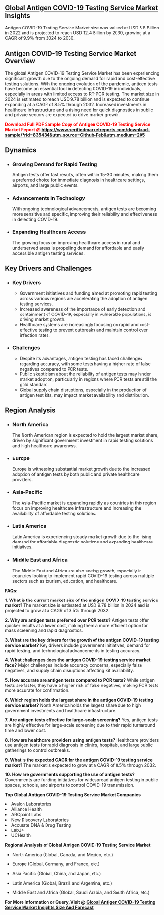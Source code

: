 <h2><a href="https://www.verifiedmarketreports.com/download-sample/?rid=835434&amp;utm_source=Github&amp;utm_medium=205" target="_blank">Global Antigen COVID-19 Testing Service Market</a> Insights</h2><p>Antigen COVID-19 Testing Service Market size was valued at USD 5.8 Billion in 2022 and is projected to reach USD 12.4 Billion by 2030, growing at a CAGR of 9.9% from 2024 to 2030.</p><p><h2>Antigen COVID-19 Testing Service Market Overview</h2> <p>The global Antigen COVID-19 Testing Service Market has been experiencing significant growth due to the ongoing demand for rapid and cost-effective testing solutions. With the ongoing evolution of the pandemic, antigen tests have become an essential tool in detecting COVID-19 in individuals, especially in areas with limited access to RT-PCR testing. The market size in 2024 is estimated to reach USD 9.78 billion and is expected to continue expanding at a CAGR of 8.5% through 2032. Increased investments in healthcare infrastructure and a rising need for quick diagnostics in public and private sectors are expected to drive market growth.</p> <p><strong><p><span class=""><span style="color: #ff0000;"><strong>Download Full PDF Sample Copy of Antigen COVID-19 Testing Service Market Report</strong> @ </span><a href="https://www.verifiedmarketreports.com/download-sample/?rid=835434&amp;utm_source=Github-Feb&amp;utm_medium=205" target="_blank">https://www.verifiedmarketreports.com/download-sample/?rid=835434&amp;utm_source=Github-Feb&amp;utm_medium=205</a></span></p></strong></p> <h2>Dynamics</h2> <ul> <li><h3>Growing Demand for Rapid Testing</h3> Antigen tests offer fast results, often within 15-30 minutes, making them a preferred choice for immediate diagnosis in healthcare settings, airports, and large public events.</li> <li><h3>Advancements in Technology</h3> With ongoing technological advancements, antigen tests are becoming more sensitive and specific, improving their reliability and effectiveness in detecting COVID-19.</li> <li><h3>Expanding Healthcare Access</h3> The growing focus on improving healthcare access in rural and underserved areas is propelling demand for affordable and easily accessible antigen testing services.</li> </ul> <h2>Key Drivers and Challenges</h2> <ul> <li><h3>Key Drivers</h3> <ul> <li>Government initiatives and funding aimed at promoting rapid testing across various regions are accelerating the adoption of antigen testing services.</li> <li>Increased awareness of the importance of early detection and containment of COVID-19, especially in vulnerable populations, is driving market growth.</li> <li>Healthcare systems are increasingly focusing on rapid and cost-effective testing to prevent outbreaks and maintain control over infection rates.</li> </ul> </li> <li><h3>Challenges</h3> <ul> <li>Despite its advantages, antigen testing has faced challenges regarding accuracy, with some tests having a higher rate of false negatives compared to PCR tests.</li> <li>Public skepticism about the reliability of antigen tests may hinder market adoption, particularly in regions where PCR tests are still the gold standard.</li> <li>Global supply chain disruptions, especially in the production of antigen test kits, may impact market availability and distribution.</li> </ul> </li> </ul> <h2>Region Analysis</h2> <ul> <li><h3>North America</h3> The North American region is expected to hold the largest market share, driven by significant government investment in rapid testing solutions and high healthcare awareness.</li> <li><h3>Europe</h3> Europe is witnessing substantial market growth due to the increased adoption of antigen tests by both public and private healthcare providers.</li> <li><h3>Asia-Pacific</h3> The Asia-Pacific market is expanding rapidly as countries in this region focus on improving healthcare infrastructure and increasing the availability of affordable testing solutions.</li> <li><h3>Latin America</h3> Latin America is experiencing steady market growth due to the rising demand for affordable diagnostic solutions and expanding healthcare initiatives.</li> <li><h3>Middle East and Africa</h3> The Middle East and Africa are also seeing growth, especially in countries looking to implement rapid COVID-19 testing across multiple sectors such as tourism, education, and healthcare.</li> </ul> <p><strong>FAQs:</strong></p> <p><strong>1. What is the current market size of the antigen COVID-19 testing service market?</strong> The market size is estimated at USD 9.78 billion in 2024 and is projected to grow at a CAGR of 8.5% through 2032.</p> <p><strong>2. Why are antigen tests preferred over PCR tests?</strong> Antigen tests offer quicker results at a lower cost, making them a more efficient option for mass screening and rapid diagnostics.</p> <p><strong>3. What are the key drivers for the growth of the antigen COVID-19 testing service market?</strong> Key drivers include government initiatives, demand for rapid testing, and technological advancements in testing accuracy.</p> <p><strong>4. What challenges does the antigen COVID-19 testing service market face?</strong> Major challenges include accuracy concerns, especially false negatives, and supply chain disruptions affecting kit availability.</p> <p><strong>5. How accurate are antigen tests compared to PCR tests?</strong> While antigen tests are faster, they have a higher risk of false negatives, making PCR tests more accurate for confirmation.</p> <p><strong>6. Which region holds the largest share in the antigen COVID-19 testing service market?</strong> North America holds the largest share due to high government investments and healthcare infrastructure.</p> <p><strong>7. Are antigen tests effective for large-scale screening?</strong> Yes, antigen tests are highly effective for large-scale screening due to their rapid turnaround time and lower cost.</p> <p><strong>8. How are healthcare providers using antigen tests?</strong> Healthcare providers use antigen tests for rapid diagnosis in clinics, hospitals, and large public gatherings to control outbreaks.</p> <p><strong>9. What is the expected CAGR for the antigen COVID-19 testing service market?</strong> The market is expected to grow at a CAGR of 8.5% through 2032.</p> <p><strong>10. How are governments supporting the use of antigen tests?</strong> Governments are funding initiatives for widespread antigen testing in public spaces, schools, and airports to control COVID-19 transmission.</p> </p><p><strong>Top Global Antigen COVID-19 Testing Service Market Companies</strong></p><div data-test-id=""><p><li>Avalon Laboratories</li><li> Alliance Health</li><li> ARCpoint Labs</li><li> New Discovery Laboratories</li><li> Accurate DNA & Drug Testing</li><li> Lab24</li><li> UCHealth</li></p><div><strong>Regional Analysis of&nbsp;Global Antigen COVID-19 Testing Service Market</strong></div><ul><li dir="ltr"><p dir="ltr">North America&nbsp;(Global, Canada, and Mexico, etc.)</p></li><li dir="ltr"><p dir="ltr">Europe (Global, Germany, and France, etc.)</p></li><li dir="ltr"><p dir="ltr">Asia Pacific&nbsp;(Global, China, and Japan, etc.)</p></li><li dir="ltr"><p dir="ltr">Latin America&nbsp;(Global, Brazil, and Argentina, etc.)</p></li><li dir="ltr">Middle East and Africa&nbsp;(Global, Saudi Arabia, and South Africa, etc.)</li></ul><p><strong>For More Information or Query, Visit @&nbsp;</strong><strong><a href="https://www.verifiedmarketreports.com/product/antigen-covid-19-testing-service-market/?utm_source=Github&amp;utm_medium=205" target="_blank">Global Antigen COVID-19 Testing Service Market Insights Size And Forecast</a></strong></p></div>
